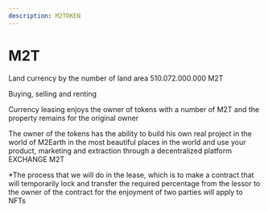 ```yaml
---
description: M2TOKEN
---
```


# M2T

Land currency by the number of land area 510.072.000.000 M2T

Buying, selling and renting

Currency leasing enjoys the owner of tokens with a number of M2T and the property remains for the original owner

The owner of the tokens has the ability to build his own real project in the world of M2Earth in the most beautiful places in the world and use your product, marketing and extraction through a decentralized platform EXCHANGE M2T

\*The process that we will do in the lease, which is to make a contract that will temporarily lock and transfer the required percentage from the lessor to the owner of the contract for the enjoyment of two parties will apply to NFTs
